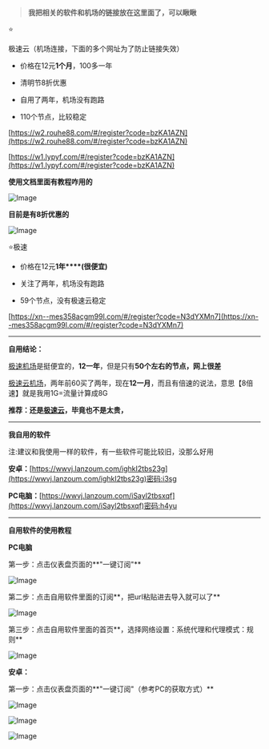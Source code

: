 
> **我把相关的软件和机场的链接放在这里面了，可以瞅瞅**

⭐

极速云（机场连接，下面的多个网址为了防止链接失效）

-   价格在12元**1个月**，100多一年

-   清明节8折优惠

-   自用了两年，机场没有跑路

-   110个节点，比较稳定

[https://w2.rouhe88.com/#/register?code=bzKA1AZN](https://w2.rouhe88.com/#/register?code=bzKA1AZN)

[https://w1.lypyf.com/#/register?code=bzKA1AZN](https://w1.lypyf.com/#/register?code=bzKA1AZN)

**使用文档里面有教程咋用的**

![Image](https://raw.githubusercontent.com/MyMaskKing/MyMaskKing.github.io/main/assets/images/机场比较，极速云机场和极速机场，价格上一个天上，一个地下~/img_77536e3a08.png)

**目前是有8折优惠的**

![Image](https://raw.githubusercontent.com/MyMaskKing/MyMaskKing.github.io/main/assets/images/机场比较，极速云机场和极速机场，价格上一个天上，一个地下~/img_173c6ed25c.png)

⭐极速

-   价格在12元**1年****(很便宜)**

-   关注了两年，机场没有跑路

-   59个节点，没有极速云稳定

[https://xn--mes358acgm99l.com/#/register?code=N3dYXMn7](https://xn--mes358acgm99l.com/#/register?code=N3dYXMn7)

----------

**自用结论：**

[极速机场](https://xn--mes358acgm99l.com/#/register?code=N3dYXMn7)是挺便宜的，**12一年**，但是只有**50个左右的节点，网上很差**

[极速云机场](https://w2.rouhe88.com/#/register?code=bzKA1AZN)，两年前60买了两年，现在**12一月**，而且有倍速的说法，意思【8倍速】就是我用1G=流量计算成8G

**推荐：还是**[**极速云**](https://w2.rouhe88.com/#/register?code=bzKA1AZN)**，毕竟也不是太贵，**

----------

**我自用的软件**

注:建议和我使用一样的软件，有一些软件可能比较旧，没那么好用

**安卓：**[https://wwvj.lanzoum.com/ighkI2tbs23g](https://wwvj.lanzoum.com/ighkI2tbs23g)密码:i3sg

**PC电脑：**[https://wwvj.lanzoum.com/iSayl2tbsxqf](https://wwvj.lanzoum.com/iSayl2tbsxqf)密码:h4yu

----------

**自用软件的使用教程**

**PC电脑**

第一步：点击仪表盘页面的**"一键订阅"**

![Image](https://raw.githubusercontent.com/MyMaskKing/MyMaskKing.github.io/main/assets/images/机场比较，极速云机场和极速机场，价格上一个天上，一个地下~/img_80f3a3d28a.png)

第二步：点击自用软件里面的订阅**，把url粘贴进去导入就可以了**

![Image](https://raw.githubusercontent.com/MyMaskKing/MyMaskKing.github.io/main/assets/images/机场比较，极速云机场和极速机场，价格上一个天上，一个地下~/img_89aa74d131.png)

第三步：点击自用软件里面的首页**，选择网络设置：系统代理和代理模式：规则**

![Image](https://raw.githubusercontent.com/MyMaskKing/MyMaskKing.github.io/main/assets/images/机场比较，极速云机场和极速机场，价格上一个天上，一个地下~/img_3ccdc017bc.png)

**安卓：**

第一步：点击仪表盘页面的**"一键订阅"（参考PC的获取方式）**

![Image](https://raw.githubusercontent.com/MyMaskKing/MyMaskKing.github.io/main/assets/images/机场比较，极速云机场和极速机场，价格上一个天上，一个地下~/img_f341f28dc0.jpg)

![Image](https://raw.githubusercontent.com/MyMaskKing/MyMaskKing.github.io/main/assets/images/机场比较，极速云机场和极速机场，价格上一个天上，一个地下~/img_2905464d70.jpg)

![Image](https://raw.githubusercontent.com/MyMaskKing/MyMaskKing.github.io/main/assets/images/机场比较，极速云机场和极速机场，价格上一个天上，一个地下~/img_fe2f3f85f1.jpg)





<!--stackedit_data:
eyJoaXN0b3J5IjpbMTEzNjYwODgzMV19
-->
